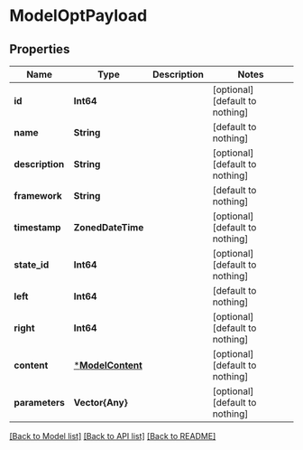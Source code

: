 # ModelOptPayload


## Properties
Name | Type | Description | Notes
------------ | ------------- | ------------- | -------------
**id** | **Int64** |  | [optional] [default to nothing]
**name** | **String** |  | [default to nothing]
**description** | **String** |  | [optional] [default to nothing]
**framework** | **String** |  | [default to nothing]
**timestamp** | **ZonedDateTime** |  | [optional] [default to nothing]
**state_id** | **Int64** |  | [optional] [default to nothing]
**left** | **Int64** |  | [default to nothing]
**right** | **Int64** |  | [optional] [default to nothing]
**content** | [***ModelContent**](ModelContent.md) |  | [optional] [default to nothing]
**parameters** | **Vector{Any}** |  | [optional] [default to nothing]


[[Back to Model list]](../README.md#models) [[Back to API list]](../README.md#api-endpoints) [[Back to README]](../README.md)


